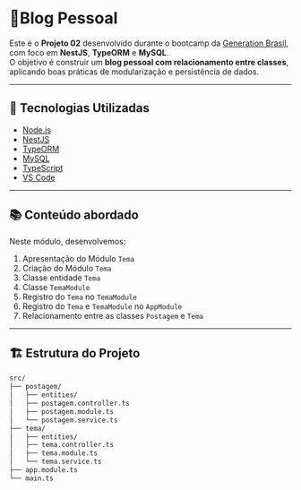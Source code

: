 # 📝Blog Pessoal

Este é o **Projeto 02** desenvolvido durante o bootcamp da [Generation Brasil](https://brazil.generation.org/), com foco em **NestJS**, **TypeORM** e **MySQL**.  
O objetivo é construir um **blog pessoal com relacionamento entre classes**, aplicando boas práticas de modularização e persistência de dados.

---

## 🚀 Tecnologias Utilizadas

- [Node.js](https://nodejs.org/)
- [NestJS](https://nestjs.com/)
- [TypeORM](https://typeorm.io/)
- [MySQL](https://www.mysql.com/)
- [TypeScript](https://www.typescriptlang.org/)
- [VS Code](https://code.visualstudio.com/)

---

## 📚 Conteúdo abordado

Neste módulo, desenvolvemos:

1. Apresentação do Módulo `Tema`
2. Criação do Módulo `Tema`
3. Classe entidade `Tema`
4. Classe `TemaModule`
5. Registro do `Tema` no `TemaModule`
6. Registro do `Tema` e `TemaModule` no `AppModule`
7. Relacionamento entre as classes `Postagem` e `Tema`

---

## 🏗️ Estrutura do Projeto

```bash
src/
├── postagem/
│   ├── entities/
│   ├── postagem.controller.ts
│   ├── postagem.module.ts
│   └── postagem.service.ts
├── tema/
│   ├── entities/
│   ├── tema.controller.ts
│   ├── tema.module.ts
│   └── tema.service.ts
├── app.module.ts
└── main.ts
```
